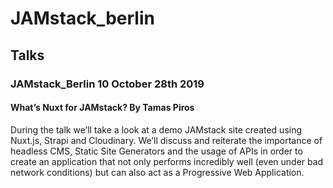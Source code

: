 # JAMstack_berlin

## Talks

### JAMstack_Berlin 10 October 28th 2019
#### What’s Nuxt for JAMstack? By Tamas Piros
During the talk we’ll take a look at a demo JAMstack site created using Nuxt.js, Strapi and Cloudinary. We’ll discuss and reiterate the importance of headless CMS, Static Site Generators and the usage of APIs in order to create an application that not only performs incredibly well (even under bad network conditions) but can also act as a Progressive Web Application.

